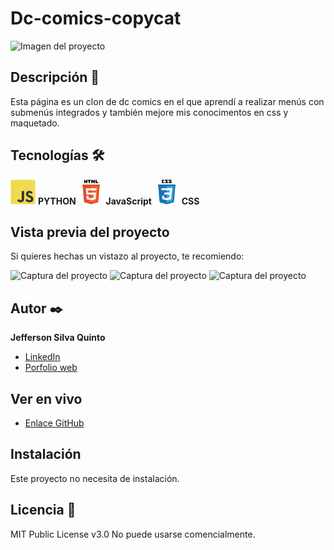 # Dc-comics-copycat
![Imagen del proyecto](https://github.com/SQdeveloper/ImagesProyects/blob/main/dc-comics/dc1.png)

## Descripción 📑

Esta página es un clon de dc comics en el que aprendí a realizar menús con submenús integrados y también mejore mis conocimentos en css y maquetado.
## Tecnologías 🛠
<!-- Iconos sacados de: https://github.com/hendrasob/badges/blob/master/README.md y https://github.com/alexandresanlim/Badges4-README.md-Profile -->
<p><img width="40" src="https://raw.githubusercontent.com/devicons/devicon/master/icons/javascript/javascript-original.svg"/>
<b>PYTHON</b>
<img width="40" src="https://raw.githubusercontent.com/devicons/devicon/master/icons/html5/html5-original-wordmark.svg"/>
<b>JavaScript</b>
<img width="40" src="https://raw.githubusercontent.com/devicons/devicon/master/icons/css3/css3-original-wordmark.svg"/>
<b>CSS</b>
</p>

## Vista previa del proyecto
Si quieres hechas un vistazo al proyecto, te recomiendo:

![Captura del proyecto](https://github.com/SQdeveloper/ImagesProyects/blob/main/dc-comics/dc2.png)
![Captura del proyecto](https://github.com/SQdeveloper/ImagesProyects/blob/main/dc-comics/dc3.png)
![Captura del proyecto](https://github.com/SQdeveloper/ImagesProyects/blob/main/dc-comics/dc4.png)

## Autor ✒️
**Jefferson Silva Quinto**

* [LinkedIn](https://www.linkedin.com/in/sqdeveloper/)
* [Porfolio web](https://sqdeveloper.github.io/MyPortfolio)

## Ver en vivo
* [Enlace GitHub](https://sqdeveloper.github.io/DC-Comics-copycat/)

## Instalación 
Este proyecto no necesita de instalación.
  
## Licencia 📄
MIT Public License v3.0
No puede usarse comencialmente.
